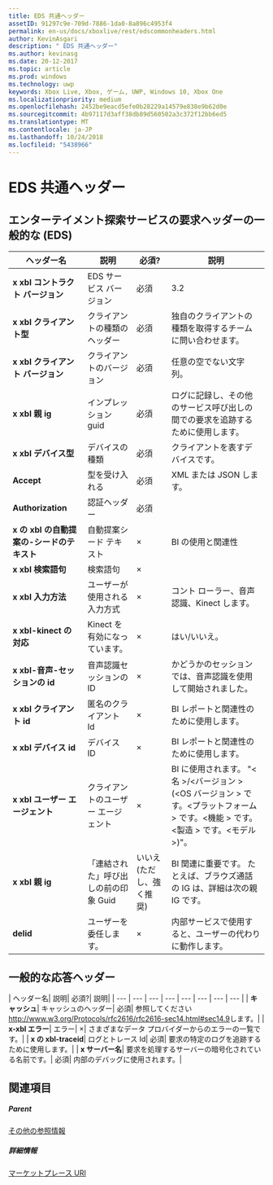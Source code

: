 ```yaml
---
title: EDS 共通ヘッダー
assetID: 91297c9e-709d-7886-1da0-8a896c4953f4
permalink: en-us/docs/xboxlive/rest/edscommonheaders.html
author: KevinAsgari
description: " EDS 共通ヘッダー"
ms.author: kevinasg
ms.date: 20-12-2017
ms.topic: article
ms.prod: windows
ms.technology: uwp
keywords: Xbox Live, Xbox, ゲーム, UWP, Windows 10, Xbox One
ms.localizationpriority: medium
ms.openlocfilehash: 2452be9eacd5efe0b28229a14579e838e9b62d0e
ms.sourcegitcommit: 4b97117d3aff38db89d560502a3c372f12bb6ed5
ms.translationtype: MT
ms.contentlocale: ja-JP
ms.lasthandoff: 10/24/2018
ms.locfileid: "5438966"
---
```

# <a name="eds-common-headers"></a>EDS 共通ヘッダー

<a id="ID4EO"></a>



## <a name="entertainment-discovery-services-eds-common-request-headers"></a>エンターテイメント探索サービスの要求ヘッダーの一般的な (EDS)

| ヘッダー名| 説明| 必須?| 説明|
| --- | --- | --- | --- |
| <b>x xbl コントラクト バージョン</b>| EDS サービス バージョン| 必須| 3.2|
| <b>x xbl クライアント型</b>| クライアントの種類のヘッダー| 必須| 独自のクライアントの種類を取得するチームに問い合わせます。|
| <b>x xbl クライアント バージョン</b>| クライアントのバージョン| 必須| 任意の空でない文字列。|
| <b>x xbl 親 ig</b>| インプレッション guid| 必須| ログに記録し、その他のサービス呼び出しの間での要求を追跡するために使用します。|
| <b>x xbl デバイス型</b>| デバイスの種類| 必須| クライアントを表すデバイスです。|
| <b>Accept</b>| 型を受け入れる| 必須| XML または JSON します。|
| <b>Authorization</b>| 認証ヘッダー| 必須|  |
| <b>x の xbl の自動提案の-シードのテキスト</b>| 自動提案シード テキスト| ×| BI の使用と関連性|
| <b>x xbl 検索語句</b>| 検索語句| ×|  |
| <b>x xbl 入力方法</b>| ユーザーが使用される入力方式| ×| コント ローラー、音声認識、Kinect します。|
| <b>x xbl-kinect の対応</b>| Kinect を有効になっています。| ×| はい/いいえ。|
| <b>x xbl-音声-セッションの id</b>| 音声認識セッションの ID| ×| かどうかのセッションでは、音声認識を使用して開始されました。|
| <b>x xbl クライアント id</b>| 匿名のクライアント Id| ×| BI レポートと関連性のために使用します。|
| <b>x xbl デバイス id</b>| デバイス ID| ×| BI レポートと関連性のために使用します。|
| <b>x xbl ユーザー エージェント</b>| クライアントのユーザー エージェント| ×| BI に使用されます。 "&lt;名 >/&lt;バージョン > (&lt;OS バージョン > です。&lt;プラットフォーム > です。&lt;機能 > です。&lt;製造 > です。&lt;モデル >)"。|
| <b>x xbl 親 ig</b>| 「連結された」呼び出しの前の印象 Guid| いいえ (ただし、強く推奨)| BI 関連に重要です。 たとえば、ブラウズ通話の IG は、詳細は次の親 IG です。|
| <b>delid</b>| ユーザーを委任します。| ×| 内部サービスで使用すると、ユーザーの代わりに動作します。|

## <a name="common-response-headers"></a>一般的な応答ヘッダー

| ヘッダー名| 説明| 必須?| 説明|
| --- | --- | --- | --- | --- | --- | --- | --- |
| <b>キャッシュ</b>| キャッシュのヘッダー| 必須| 参照してください<a href="http://www.w3.org/Protocols/rfc2616/rfc2616-sec14.html#sec14.9">http://www.w3.org/Protocols/rfc2616/rfc2616-sec14.html#sec14.9</a>します。|
| <b>x-xbl エラー</b>| エラー| ×| さまざまなデータ プロバイダーからのエラーの一覧です。|
| <b>x の xbl-traceid</b>| ログとトレース Id| 必須| 要求の特定のログを追跡するために使用します。|
| <b>x サーバー名</b>| 要求を処理するサーバーの暗号化されている名前です。| 必須| 内部のデバッグに使用されます。|

<a id="ID4EECAC"></a>


## <a name="see-also"></a>関連項目

<a id="ID4EGCAC"></a>


##### <a name="parent"></a>Parent  

[その他の参照情報](atoc-xboxlivews-reference-additional.md)


<a id="ID4ESCAC"></a>


##### <a name="further-information"></a>詳細情報

[マーケットプレース URI](../uri/marketplace/atoc-reference-marketplace.md)
